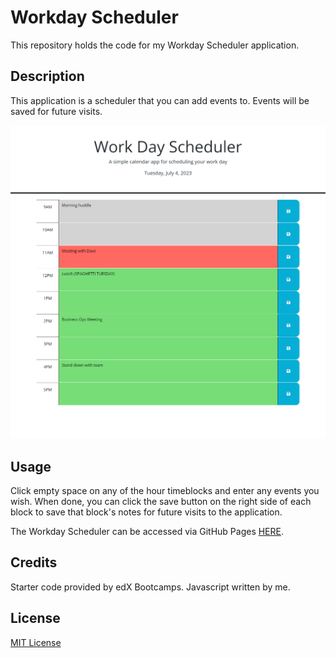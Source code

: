 # Workday Scheduler
This repository holds the code for my Workday Scheduler application.

## Description
This application is a scheduler that you can add events to. Events will be saved for future visits.

![Screenshot of Workday Scheduler App](./Assets/Work-Day-Scheduler.png)

## Usage

Click empty space on any of the hour timeblocks and enter any events you wish. When done, you can click the save button on the right side of each block to save that block's notes for future visits to the application.

The Workday Scheduler can be accessed via GitHub Pages [HERE](https://hdavis147.github.io/Javascript-Quiz/).

## Credits

Starter code provided by edX Bootcamps. Javascript written by me.

## License

[MIT License](./LICENSE)
